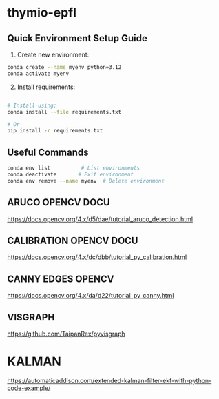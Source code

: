# thymio-epfl

## Quick Environment Setup Guide

1. Create new environment:
```bash
conda create --name myenv python=3.12
conda activate myenv
```

2. Install requirements:
```bash

# Install using:
conda install --file requirements.txt

# Or
pip install -r requirements.txt
```

## Useful Commands
```bash
conda env list          # List environments
conda deactivate       # Exit environment
conda env remove --name myenv  # Delete environment
```

## ARUCO OPENCV DOCU
https://docs.opencv.org/4.x/d5/dae/tutorial_aruco_detection.html
## CALIBRATION OPENCV DOCU
https://docs.opencv.org/4.x/dc/dbb/tutorial_py_calibration.html

## CANNY EDGES OPENCV
https://docs.opencv.org/4.x/da/d22/tutorial_py_canny.html

## VISGRAPH
https://github.com/TaipanRex/pyvisgraph

# KALMAN 
https://automaticaddison.com/extended-kalman-filter-ekf-with-python-code-example/